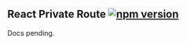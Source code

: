 ## React Private Route [![npm version](https://badge.fury.io/js/react-private-route.svg)](https://badge.fury.io/js/react-private-route) 

Docs pending.
